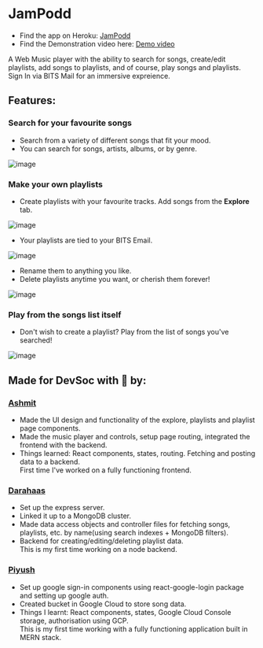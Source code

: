 # JamPodd
* Find the app on Heroku: [JamPodd](https://jampodd.herokuapp.com) 
* Find the Demonstration video here: [Demo video](https://youtu.be/Pnn8qfo8W5w)

A Web Music player with the ability to search for songs, create/edit playlists, add songs to playlists, and of course, play songs and playlists. \
Sign In via BITS Mail for an immersive expreience.

## Features:
### Search for your favourite songs
- Search from a variety of different songs that fit your mood.
- You can search for songs, artists, albums, or by genre.

![image](https://i.imgur.com/BUOzwAMl.png)

### Make your own playlists 
- Create playlists with your favourite tracks. Add songs from the **Explore** tab.
    
![image](https://i.imgur.com/nB2FAVml.png)

- Your playlists are tied to your BITS Email.

![image](https://i.imgur.com/BIfbM4Wl.png)

- Rename them to anything you like. 
- Delete playlists anytime you want, or cherish them forever!

![image](https://i.imgur.com/MKJX3O6l.png)

### Play from the songs list itself
- Don't wish to create a playlist? Play from the list of songs you've searched!

![image](https://i.imgur.com/nB2FAVml.png)

## Made for DevSoc with 💙 by:
### [Ashmit](https://github.com/ashmitkx)
- Made the UI design and functionality of the explore, playlists and playlist page components.
- Made the music player and controls, setup page routing, integrated the frontend with the backend.
- Things learned: React components, states, routing. Fetching and posting data to a backend. \
First time I've worked on a fully functioning frontend.

### [Darahaas](https://github.com/darahaas15)
- Set up the express server.
- Linked it up to a MongoDB cluster.
- Made data access objects and controller files for fetching songs, playlists, etc. by name(using search indexes + MongoDB filters).
- Backend for creating/editing/deleting playlist data. \
This is my first time working on a node backend.

### [Piyush](https://github.com/git-pi-e)
- Set up google sign-in components using react-google-login package and setting up google auth.
- Created bucket in Google Cloud to store song data.
- Things I learnt: React components, states, Google Cloud Console storage, authorisation using GCP. \
This is my first time working with a fully functioning application built in MERN stack.
